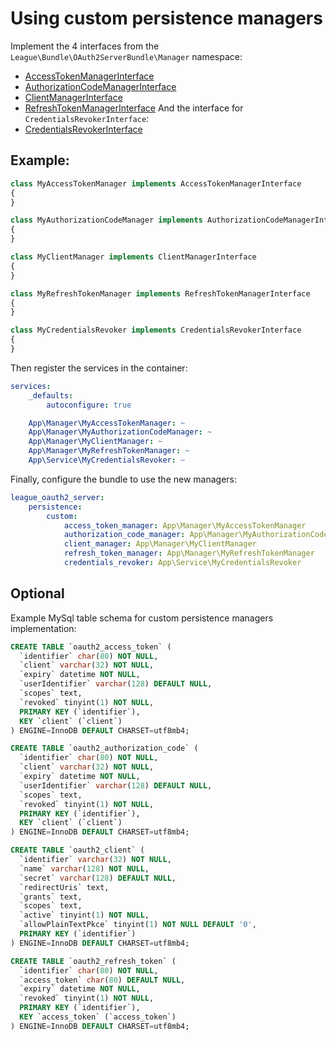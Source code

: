 # Using custom persistence managers

Implement the 4 interfaces from the `League\Bundle\OAuth2ServerBundle\Manager` namespace:
- [AccessTokenManagerInterface](../src/Manager/AccessTokenManagerInterface.php)
- [AuthorizationCodeManagerInterface](../src/Manager/AuthorizationCodeManagerInterface.php)
- [ClientManagerInterface](../src/Manager/ClientManagerInterface.php)
- [RefreshTokenManagerInterface](../src/Manager/RefreshTokenManagerInterface.php)
And the interface for `CredentialsRevokerInterface`:
- [CredentialsRevokerInterface](../src/Service/CredentialsRevokerInterface.php)

## Example:

```php
class MyAccessTokenManager implements AccessTokenManagerInterface
{
}

class MyAuthorizationCodeManager implements AuthorizationCodeManagerInterface
{
}

class MyClientManager implements ClientManagerInterface
{
}

class MyRefreshTokenManager implements RefreshTokenManagerInterface
{
}

class MyCredentialsRevoker implements CredentialsRevokerInterface
{
}
```

Then register the services in the container:

```yaml
services:
    _defaults:
        autoconfigure: true

    App\Manager\MyAccessTokenManager: ~
    App\Manager\MyAuthorizationCodeManager: ~
    App\Manager\MyClientManager: ~
    App\Manager\MyRefreshTokenManager: ~
    App\Service\MyCredentialsRevoker: ~
```

Finally, configure the bundle to use the new managers:

```yaml
league_oauth2_server:
    persistence:
        custom:
            access_token_manager: App\Manager\MyAccessTokenManager
            authorization_code_manager: App\Manager\MyAuthorizationCodeManager
            client_manager: App\Manager\MyClientManager
            refresh_token_manager: App\Manager\MyRefreshTokenManager
            credentials_revoker: App\Service\MyCredentialsRevoker
```

## Optional

Example MySql table schema for custom persistence managers implementation:
```sql
CREATE TABLE `oauth2_access_token` (
  `identifier` char(80) NOT NULL,
  `client` varchar(32) NOT NULL,
  `expiry` datetime NOT NULL,
  `userIdentifier` varchar(128) DEFAULT NULL,
  `scopes` text,
  `revoked` tinyint(1) NOT NULL,
  PRIMARY KEY (`identifier`),
  KEY `client` (`client`)
) ENGINE=InnoDB DEFAULT CHARSET=utf8mb4;

CREATE TABLE `oauth2_authorization_code` (
  `identifier` char(80) NOT NULL,
  `client` varchar(32) NOT NULL,
  `expiry` datetime NOT NULL,
  `userIdentifier` varchar(128) DEFAULT NULL,
  `scopes` text,
  `revoked` tinyint(1) NOT NULL,
  PRIMARY KEY (`identifier`),
  KEY `client` (`client`)
) ENGINE=InnoDB DEFAULT CHARSET=utf8mb4;

CREATE TABLE `oauth2_client` (
  `identifier` varchar(32) NOT NULL,
  `name` varchar(128) NOT NULL,
  `secret` varchar(128) DEFAULT NULL,
  `redirectUris` text,
  `grants` text,
  `scopes` text,
  `active` tinyint(1) NOT NULL,
  `allowPlainTextPkce` tinyint(1) NOT NULL DEFAULT '0',
  PRIMARY KEY (`identifier`)
) ENGINE=InnoDB DEFAULT CHARSET=utf8mb4;

CREATE TABLE `oauth2_refresh_token` (
  `identifier` char(80) NOT NULL,
  `access_token` char(80) DEFAULT NULL,
  `expiry` datetime NOT NULL,
  `revoked` tinyint(1) NOT NULL,
  PRIMARY KEY (`identifier`),
  KEY `access_token` (`access_token`)
) ENGINE=InnoDB DEFAULT CHARSET=utf8mb4;
```
